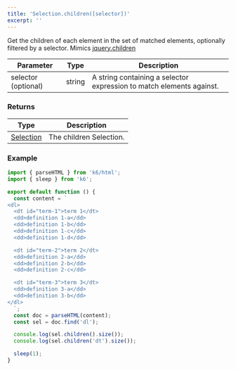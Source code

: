 ```yaml
---
title: 'Selection.children([selector])'
excerpt: ''
---
```


Get the children of each element in the set of matched elements, optionally filtered by a selector.
Mimics [jquery.children](https://api.jquery.com/children/)

| Parameter           | Type   | Description                                                          |
| ------------------- | ------ | -------------------------------------------------------------------- |
| selector (optional) | string | A string containing a selector expression to match elements against. |

### Returns

| Type                                           | Description             |
| ---------------------------------------------- | ----------------------- |
| [Selection](/javascript-api/k6-html/selection) | The children Selection. |

### Example

<CodeGroup labels={[]}>

```js
import { parseHTML } from 'k6/html';
import { sleep } from 'k6';

export default function () {
  const content = `
<dl>
  <dt id="term-1">term 1</dt>
  <dd>definition 1-a</dd>
  <dd>definition 1-b</dd>
  <dd>definition 1-c</dd>
  <dd>definition 1-d</dd>

  <dt id="term-2">term 2</dt>
  <dd>definition 2-a</dd>
  <dd>definition 2-b</dd>
  <dd>definition 2-c</dd>

  <dt id="term-3">term 3</dt>
  <dd>definition 3-a</dd>
  <dd>definition 3-b</dd>
</dl>
  `;
  const doc = parseHTML(content);
  const sel = doc.find('dl');

  console.log(sel.children().size());
  console.log(sel.children('dt').size());

  sleep(1);
}
```

</CodeGroup>
